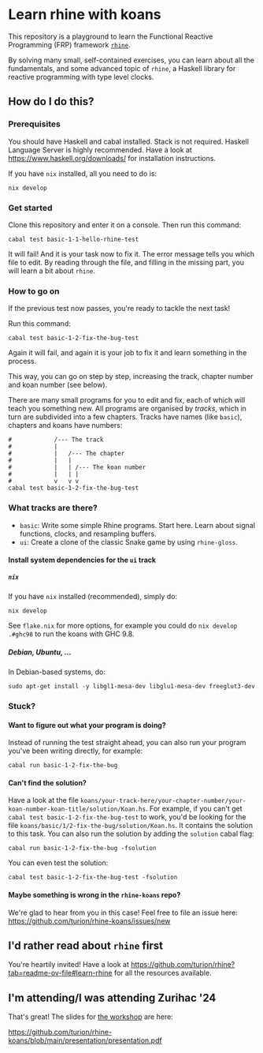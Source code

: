 # Learn rhine with koans

This repository is a playground to learn the Functional Reactive Programming (FRP) framework [`rhine`](https://hackage.haskell.org/package/rhine).

By solving many small, self-contained exercises,
you can learn about all the fundamentals, and some advanced topic of `rhine`,
a Haskell library for reactive programming with type level clocks.

## How do I do this?

### Prerequisites

You should have Haskell and cabal installed.
Stack is not required.
Haskell Language Server is highly recommended.
Have a look at https://www.haskell.org/downloads/ for installation instructions.

If you have `nix` installed, all you need to do is:

```
nix develop
```

### Get started

Clone this repository and enter it on a console.
Then run this command:

```
cabal test basic-1-1-hello-rhine-test
```

It will fail! And it is your task now to fix it.
The error message tells you which file to edit.
By reading through the file, and filling in the missing part,
you will learn a bit about `rhine`.

### How to go on

If the previous test now passes, you're ready to tackle the next task!

Run this command:

```
cabal test basic-1-2-fix-the-bug-test
```

Again it will fail, and again it is your job to fix it and learn something in the process.

This way, you can go on step by step, increasing the track, chapter number and koan number (see below).

There are many small programs for you to edit and fix,
each of which will teach you something new.
All programs are organised by _tracks_,
which in turn are subdivided into a few chapters.
Tracks have names (like `basic`), chapters and koans have numbers:
```
#            /--- The track
#            |
#            |   /--- The chapter
#            |   |
#            |   | /--- The koan number
#            |   | |
#            v   v v
cabal test basic-1-2-fix-the-bug-test
```

### What tracks are there?

* `basic`: Write some simple Rhine programs. Start here.
  Learn about signal functions, clocks, and resampling buffers.
* `ui`: Create a clone of the classic Snake game by using `rhine-gloss`.

#### Install system dependencies for the `ui` track

##### `nix`

If you have `nix` installed (recommended), simply do:

```
nix develop
```

See `flake.nix` for more options,
for example you could do `nix develop .#ghc98` to run the koans with GHC 9.8.

##### Debian, Ubuntu, ...

In Debian-based systems, do:

```
sudo apt-get install -y libgl1-mesa-dev libglu1-mesa-dev freeglut3-dev
```

### Stuck?

#### Want to figure out what your program is doing?
Instead of running the test straight ahead,
you can also run your program you've been writing directly, for example:
```
cabal run basic-1-2-fix-the-bug
```

#### Can't find the solution?
Have a look at the file `koans/your-track-here/your-chapter-number/your-koan-number-koan-title/solution/Koan.hs`.
For example, if you can't get `cabal test basic-1-2-fix-the-bug-test` to work,
you'd be looking for the file `koans/basic/1/2-fix-the-bug/solution/Koan.hs`.
It contains the solution to this task.
You can also run the solution by adding the `solution` cabal flag:
```
cabal run basic-1-2-fix-the-bug -fsolution
```
You can even test the solution:
```
cabal test basic-1-2-fix-the-bug-test -fsolution
```

#### Maybe something is wrong in the `rhine-koans` repo?
We're glad to hear from you in this case!
Feel free to file an issue here:
https://github.com/turion/rhine-koans/issues/new

## I'd rather read about `rhine` first

You're heartily invited! Have a look at https://github.com/turion/rhine?tab=readme-ov-file#learn-rhine for all the resources available.

## I'm attending/I was attending Zurihac '24

That's great! The slides for [the workshop](https://zfoh.ch/zurihac2024/#track-frp) are here:

https://github.com/turion/rhine-koans/blob/main/presentation/presentation.pdf
